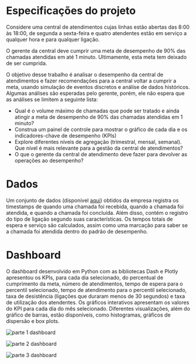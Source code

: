 # Especificações do projeto

Considere uma central de atendimentos cujas linhas estão abertas das 8:00 às 18:00, de segunda a sexta-feira e quatro atendentes estão em serviço a qualquer hora e para qualquer ligação.

O gerente da central deve cumprir uma meta de desempenho de 90% das chamadas atendidas em até 1 minuto. Ultimamente, esta meta tem deixado de ser cumprida. 

O objetivo desse trabalho é analisar o desempenho da central de atendimentos e fazer recomendações para a central voltar a cumprir a meta, usando simulação de eventos discretos e análise de dados históricos. Algumas análises são esperadas pelo gerente, porém, ele não espera que as análises se limitem a seguinte lista:

* Qual é o volume máximo de chamadas que pode ser tratado e ainda atingir a meta de desempenho de 90%
das chamadas atendidas em 1 minuto?
* Construa um painel de controle para mostrar o gráfico de cada dia e os indicadores-chave de desempenho
(KPIs)
* Explore diferentes níveis de agregação (trimestral, mensal, semanal). Que nível é mais relevante para a gestão
da central de atendimentos?
* O que o gerente da central de atendimento deve fazer para devolver as operações ao desempenho?

# Dados

Um conjunto de dados (disponível [aqui](calls.csv)) obtidos da empresa registra os timestamps de quando uma chamada foi recebida, quando a chamada foi atendida, e quando a chamada foi concluída. Além disso, contém o registro do tipo de ligação segundo suas características. Os tempos totais de espera e serviço são calculados, assim como uma marcação para saber se a chamada foi atendida dentro do padrão de desempenho.

# Dashboard
O dashboard desenvolvido em Python com as bibliotecas Dash e Plotly apresentou os KPIs, para cada dia selecionado, do percentual de cumprimento da meta, número de atendimentos, tempo de espera para o percentil selecionado, tempo de atendimento para o percentil selecionado, taxa de desistência (ligações que duraram menos de 30 segundos) e taxa de utilização dos atendentes. Os gráficos interativos apresentam os valores do KPI para cada dia do mês selecionado. Diferentes visualizações, além do gráfico de barras, estão disponíveis, como histogramas, gráficos de dispersão e box plots.

![parte 1 dashboard](https://github.com/lucasgmalheiros/simulacao-call-center/blob/main/resultados/img/dash-1.png?raw=true)

![parte 2 dashboard](https://github.com/lucasgmalheiros/simulacao-call-center/blob/main/resultados/img/dash-2.png?raw=true)

![parte 3 dashboard](https://github.com/lucasgmalheiros/simulacao-call-center/blob/main/resultados/img/dash-3.png?raw=true)
